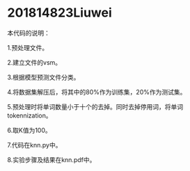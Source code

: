 # 201814823Liuwei
本代码的说明：

1.预处理文件。

2.建立文件的vsm。

3.根据模型预测文件分类。

4.将数据集解压后，将其中的80%作为训练集，20%作为测试集。

5.预处理时将单词数量小于十个的去掉。同时去掉停用词，将单词tokennization。

6.取K值为100。

7.代码在knn.py中。

8.实验步骤及结果在knn.pdf中。
